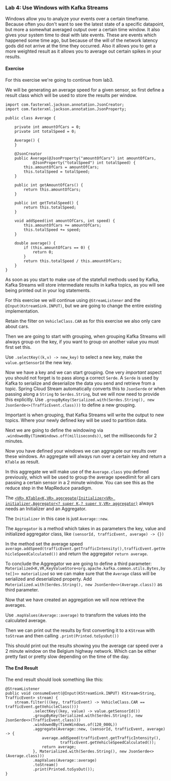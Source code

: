 ### Lab 4: Use Windows with Kafka Streams
Windows allow you to analyze your events over a certain timeframe.
Because often you don't want to see the latest state of a specific datapoint, but more a somewhat averaged output over a certain time window. 
It also gives your system time to deal with late events.
These are events which happened some time ago, but because of the will of the network latency gods did not arrive at the time they occurred.
Also it allows you to get a more weighted result as it allows you to average out certain spikes in your results.

#### Exercise

For this exercise we're going to continue from lab3.

We will be generating an average speed for a given sensor, so first define a result class which will be used to store the results per window.

```
import com.fasterxml.jackson.annotation.JsonCreator;
import com.fasterxml.jackson.annotation.JsonProperty;

public class Average {

    private int amountOfCars = 0;
    private int totalSpeed = 0;

    Average() {
    }

    @JsonCreator
    public Average(@JsonProperty("amountOfCars") int amountOfCars,
            @JsonProperty("totalSpeed") int totalSpeed) {
        this.amountOfCars = amountOfCars;
        this.totalSpeed = totalSpeed;
    }

    public int getAmountOfCars() {
        return this.amountOfCars;
    }

    public int getTotalSpeed() {
        return this.totalSpeed;
    }

    void addSpeed(int amountOfCars, int speed) {
        this.amountOfCars += amountOfCars;
        this.totalSpeed += speed;
    }

    double average() {
        if (this.amountOfCars == 0) {
            return 0;
        }
        return this.totalSpeed / this.amountOfCars;
    }
}
```

As soon as you start to make use of the statefull methods used by Kafka, Kafka Streams will store intermediate results in kafka topics, as you will see being printed out in your log statements.

For this exercise we will continue using `@StreamListener` and the `@Input(KstreamSink.INPUT)`, but we are going to change the entire existing implementation.

Retain the filter on `VehicleClass.CAR` as for this exercise we also only care about cars.

Then we are going to start with grouping, when grouping Kafka Streams will always group on the key, if you want to group on another value you must first set this.

Use `.selectKey((k,v) -> new_key)` to select a new key, make the `value.getSensorId` the new key.

Now we have a key and we can start grouping.
One very *important* aspect you should not forget is to pass along a correct `Serde`.
A `Serde` is used by Kafka to serialize and deserialize the data you send and retrieve from a topic.
Spring Cloud Stream automatically converts this to `JsonSerde` or when passing along a `String` to `Serdes.String`, but we will now need to provide this explicitly.
Use `.groupByKey(Serialized.with(Serdes.String(), new JsonSerde<>(TrafficEvent.class)))` to define a new grouping.

Important is when grouping, that Kafka Streams will write the output to new topics.
Where your newly defined key will be used to partition data.

Next we are going to define the windowing via `.windowedBy(TimeWindows.off(milliseconds))`, set the milliseconds for 2 minutes.

Now you have defined your windows we can aggregate our results over these windows.
An aggregate will always run over a certain key and return a `KTable` as result.

In this aggregate we will make use of the `Average.class` you defined previously, which will be used to group the average speedlimit for all cars passing a certain sensor in a 2 minute window.
You can see this as the reduce step in the MapReduce paradigm.

The [`<VR> KTable<K,VR> aggregate(Initializer<VR> initializer,Aggregator<? super K,? super V,VR> aggregator)`](https://kafka.apache.org/20/javadoc/org/apache/kafka/streams/kstream/KGroupedStream.html#aggregate-org.apache.kafka.streams.kstream.Initializer-org.apache.kafka.streams.kstream.Aggregator-) always needs an Initializer and an Aggregator.

The `Initializer` in this case is just `Average::new`.

The `Aggregator` is a method which takes in as parameters the key, value and initialized aggregator class, like `(sensorId, trafficEvent, average) -> {})`

In the method set the average speed `average.addSpeed(trafficEvent.getTrafficIntensity(),trafficEvent.getVehicleSpeedCalculated())` and return the aggregator `return average`.

To conclude the Aggregator we are going to define a third parameter: `Materialized<K,VR,KeyValueStore<org.apache.kafka.common.utils.Bytes,byte[]>> materialized` so we can make sure that the `Average` class will be serialized and deserialized property.
Add `Materialized.with(Serdes.String(), new JsonSerde<>(Average.class))` as third parameter.

Now that we have created an aggregation we will now retrieve the averages.

Use `.mapValues(Average::average)` to transform the values into the calculated average.

Then we can print out the results by first converting it to a `KStream` with `toStream` and then calling `.print(Printed.toSysOut())`

This should print out the results showing you the average car speed over a 2 minute window on the Belgium highway network.
Which can be either pretty fast or pretty slow depending on the time of the day.


#### The End Result
The end result should look something like this: 

```
@StreamListener
public void consumeEvent(@Input(KStreamSink.INPUT) KStream<String, TrafficEvent> stream) {
    stream.filter(((key, trafficEvent) -> VehicleClass.CAR == trafficEvent.getVehicleClass()))
            .selectKey((key, value) -> value.getSensorId())
            .groupByKey(Serialized.with(Serdes.String(), new JsonSerde<>(TrafficEvent.class)))
            .windowedBy(TimeWindows.of(120_000L))
            .aggregate(Average::new, (sensorId, trafficEvent, average) -> {
                average.addSpeed(trafficEvent.getTrafficIntensity(),
                        trafficEvent.getVehicleSpeedCalculated());
                return average;
            }, Materialized.with(Serdes.String(), new JsonSerde<>(Average.class)))
            .mapValues(Average::average)
            .toStream()
            .print(Printed.toSysOut());
}
```





